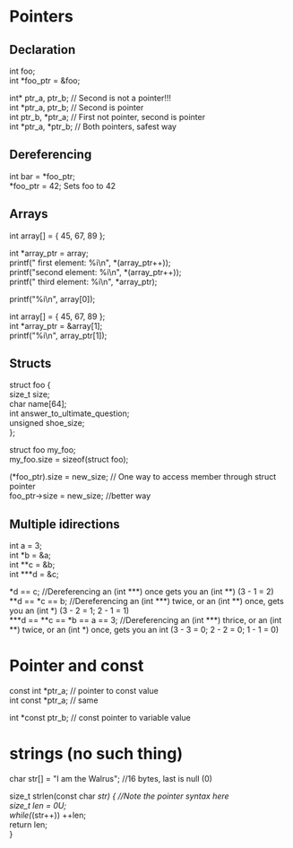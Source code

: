# Pointers
## Declaration
int foo;  
int *foo_ptr = &foo;

int* ptr_a, ptr_b;   // Second is not a pointer!!!  
int *ptr_a, ptr_b;  // Second is pointer  
int ptr_b, *ptr_a;   // First not pointer, second is pointer  
int *ptr_a, *ptr_b;  // Both pointers, safest way  

## Dereferencing
int bar = *foo_ptr;  
*foo_ptr = 42; Sets foo to 42  

## Arrays
int array[] = { 45, 67, 89 };    

int *array_ptr = array;  
printf(" first element: %i\n", *(array_ptr++));  
printf("second element: %i\n", *(array_ptr++));  
printf(" third element: %i\n", *array_ptr);  

printf("%i\n", array[0]);  

int array[] = { 45, 67, 89 };  
int *array_ptr = &array[1];  
printf("%i\n", array_ptr[1]);  

## Structs
struct foo {  
	size_t size;  
	char name[64];  
	int answer_to_ultimate_question;  
	unsigned shoe_size;  
};  

struct foo my_foo;  
my_foo.size = sizeof(struct foo);  

(*foo_ptr).size = new_size;  // One way to access member through struct pointer  
foo_ptr->size = new_size;  //better way  

## Multiple idirections  
int    a =  3;  
int   *b = &a;  
int  **c = &b;  
int ***d = &c;  


*d ==   c; //Dereferencing an (int ***) once gets you an (int **) (3 - 1 = 2)  
**d ==  *c ==  b; //Dereferencing an (int ***) twice, or an (int **) once, gets you an (int *) (3 - 2 = 1; 2 - 1 = 1)  
***d == **c == *b == a == 3; //Dereferencing an (int ***) thrice, or an (int **) twice, or an (int *) once, gets you an int (3 - 3 = 0; 2 - 2 = 0; 1 - 1 = 0)  

# Pointer and const  
const int *ptr_a;  // pointer to const value  
int const *ptr_a;  // same  

int *const ptr_b;  // const pointer to variable value  

# strings (no such thing)  
char str[] = "I am the Walrus";  //16 bytes, last is null (0)  

size_t strlen(const char *str) { //Note the pointer syntax here  
	size_t len = 0U;  
	while(*(str++)) ++len;  
	return len;  
}  










